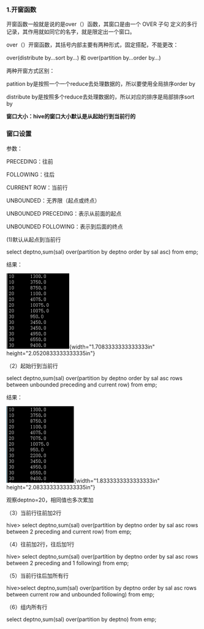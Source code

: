 ### 1.开窗函数

开窗函数一般就是说的是over（）函数，其窗口是由一个 OVER 子句
定义的多行记录，其作用就如同它的名字，就是限定出一个窗口。

over（）开窗函数，其括号内部主要有两种形式，固定搭配，不能更改：

over(distribute by…sort by…) 和 over(partition by…order by…)

两种开窗方式区别：

patition by是按照一个一个reduce去处理数据的，所以要使用全局排序order by

distribute by是按照多个reduce去处理数据的，所以对应的排序是局部排序sort
by

**窗口大小：hive的窗口大小默认是从起始行到当前行的**

### 窗口设置

参数：

PRECEDING：往前

FOLLOWING：往后

CURRENT ROW：当前行

UNBOUNDED：无界限（起点或终点）

UNBOUNDED PRECEDING：表示从前面的起点

UNBOUNDED FOLLOWING：表示到后面的终点

(1)默认从起点到当前行

select deptno,sum(sal) over(partition by deptno order by sal asc) from
emp;

结果：

![a](media/image1.png){width="1.7083333333333333in"
height="2.0520833333333335in"}

（2）起始行到当前行

select deptno,sum(sal) over(partition by deptno order by sal asc rows
between unbounded preceding and current row) from emp;

结果：

![a](media/image2.png){width="1.8333333333333333in"
height="2.0833333333333335in"}

观察deptno=20，相同值也多次累加

（3）当前行往前加2行

hive&gt; select deptno,sum(sal) over(partition by deptno order by sal
asc rows between 2 preceding and current row) from emp;

（4）往前加2行，往后加1行

hive&gt; select deptno,sum(sal) over(partition by deptno order by sal
asc rows between 2 preceding and 1 following) from emp;

（5）当前行往后加所有行

hive&gt;select deptno,sum(sal) over(partition by deptno order by sal asc
rows between current row and unbounded following) from emp;

（6）组内所有行

select deptno,sum(sal) over(partition by deptno) from emp;
